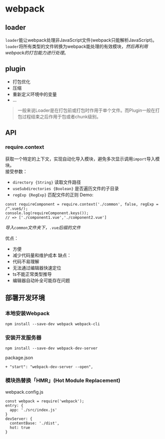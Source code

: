 # webpack

## loader
`loader`能让webpack处理非JavaScript文件(webpack只能解析JavaScript)。`loader`将所有类型的文件转换为webpack能处理的有效模块，*然后再利用webpack的打包能力进行处理*。
## plugin
+ 打包优化
+ 压缩
+ 重新定义环境中的变量
+ ...

> 一般来说Loader是在打包前或打包时作用于单个文件。而Plugin一般在打包过程结束之后作用于包或者chunk级别。

## API

### require.context
获取一个特定的上下文，实现自动化导入模块，避免多次显示调用`import`导入模块。  
接受参数：  
+ `directory {String}`
读取文件路径
+ `useSubdirectories {Boolean}`
是否遍历文件的子目录
+ `regExp {RegExp}`
匹配文件的正则
Demo: 
```
const requireComponent = require.context('./common', false, regExp = /^.vue$/);
console.log(requireComponent.keys());
// => ['./component1.vue','./component2.vue']
```
*导入`common`文件夹下，`.vue`后缀的文件*

优点：
+ 方便
+ 减少代码量和维护成本
缺点：
+ 代码不易理解
+ 无法通过编辑器快速定位
+ ts不能正常类型推导
+ 编辑器自动补全可能存在问题

## 部署开发环境
### 本地安装Webpack
```
npm install --save-dev webpack webpack-cli
```

### 安装开发服务器
```
npm install --save-dev webpack-dev-server
```
package.json
```
+ "start": "webpack-dev-server --open",
```

### 模块热替换「HMR」(Hot Module Replacement)
webpack.config.js
```
const webpack = require('webpack');
entry: {
  app: './src/index.js'
}
devServer: {
  contentBase: './dist',
  hot: true
}
```